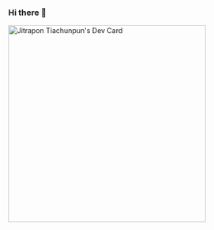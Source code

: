 ### Hi there 👋

<!--
**jitrapon/jitrapon** is a ✨ _special_ ✨ repository because its `README.md` (this file) appears on your GitHub profile.

Here are some ideas to get you started:

- 🔭 I’m currently working on ...
- 🌱 I’m currently learning ...
- 👯 I’m looking to collaborate on ...
- 🤔 I’m looking for help with ...
- 💬 Ask me about ...
- 📫 How to reach me: ...
- 😄 Pronouns: ...
- ⚡ Fun fact: ...
-->

<a href="https://app.daily.dev/jitrapon"><img src="https://api.daily.dev/devcards/90d89fea694d4958b862f0f1890d0b85.png?r=4cd" width="400" alt="Jitrapon Tiachunpun's Dev Card"/></a>
